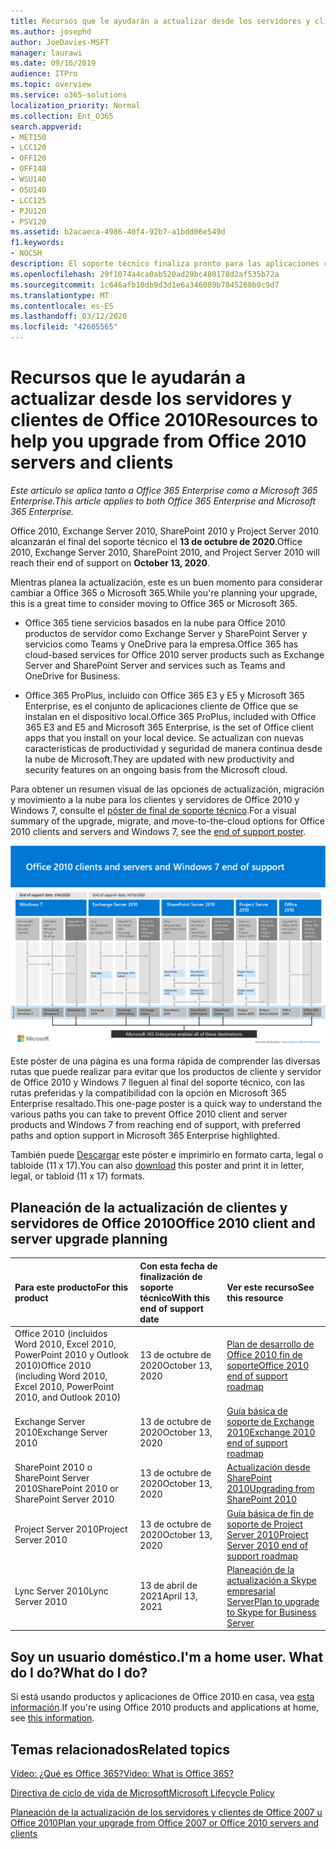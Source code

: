 ```yaml
---
title: Recursos que le ayudarán a actualizar desde los servidores y clientes de Office 2010
ms.author: josephd
author: JoeDavies-MSFT
manager: laurawi
ms.date: 09/16/2019
audience: ITPro
ms.topic: overview
ms.service: o365-solutions
localization_priority: Normal
ms.collection: Ent_O365
search.appverid:
- MET150
- LCC120
- OFF120
- OFF140
- WSU140
- OSU140
- LCC125
- PJU120
- PSV120
ms.assetid: b2acaeca-4986-40f4-92b7-a1bdd06e549d
f1.keywords:
- NOCSH
description: El soporte técnico finaliza pronto para las aplicaciones cliente y servidores de Office 2010, y los contratos de soporte personalizados no están disponibles. Use este artículo para empezar a planear la actualización ahora.
ms.openlocfilehash: 29f1074a4ca0ab520ad29bc480178d2af535b72a
ms.sourcegitcommit: 1c646afb10db9d3d1e6a346089b7845268b0c9d7
ms.translationtype: MT
ms.contentlocale: es-ES
ms.lasthandoff: 03/12/2020
ms.locfileid: "42605565"
---
```

# <a name="resources-to-help-you-upgrade-from-office-2010-servers-and-clients"></a><span data-ttu-id="f8651-104">Recursos que le ayudarán a actualizar desde los servidores y clientes de Office 2010</span><span class="sxs-lookup"><span data-stu-id="f8651-104">Resources to help you upgrade from Office 2010 servers and clients</span></span>

<span data-ttu-id="f8651-105">*Este artículo se aplica tanto a Office 365 Enterprise como a Microsoft 365 Enterprise.*</span><span class="sxs-lookup"><span data-stu-id="f8651-105">*This article applies to both Office 365 Enterprise and Microsoft 365 Enterprise.*</span></span>

<span data-ttu-id="f8651-106">Office 2010, Exchange Server 2010, SharePoint 2010 y Project Server 2010 alcanzarán el final del soporte técnico el **13 de octubre de 2020**.</span><span class="sxs-lookup"><span data-stu-id="f8651-106">Office 2010, Exchange Server 2010, SharePoint 2010, and Project Server 2010 will reach their end of support on **October 13, 2020**.</span></span> 

<span data-ttu-id="f8651-107">Mientras planea la actualización, este es un buen momento para considerar cambiar a Office 365 o Microsoft 365.</span><span class="sxs-lookup"><span data-stu-id="f8651-107">While you're planning your upgrade, this is a great time to consider moving to Office 365 or Microsoft 365.</span></span> 

- <span data-ttu-id="f8651-108">Office 365 tiene servicios basados en la nube para Office 2010 productos de servidor como Exchange Server y SharePoint Server y servicios como Teams y OneDrive para la empresa.</span><span class="sxs-lookup"><span data-stu-id="f8651-108">Office 365 has cloud-based services for Office 2010 server products such as Exchange Server and SharePoint Server and services such as Teams and OneDrive for Business.</span></span> 

- <span data-ttu-id="f8651-109">Office 365 ProPlus, incluido con Office 365 E3 y E5 y Microsoft 365 Enterprise, es el conjunto de aplicaciones cliente de Office que se instalan en el dispositivo local.</span><span class="sxs-lookup"><span data-stu-id="f8651-109">Office 365 ProPlus, included with Office 365 E3 and E5 and Microsoft 365 Enterprise, is the set of Office client apps that you install on your local device.</span></span> <span data-ttu-id="f8651-110">Se actualizan con nuevas características de productividad y seguridad de manera continua desde la nube de Microsoft.</span><span class="sxs-lookup"><span data-stu-id="f8651-110">They are updated with new productivity and security features on an ongoing basis from the Microsoft cloud.</span></span>

<span data-ttu-id="f8651-111">Para obtener un resumen visual de las opciones de actualización, migración y movimiento a la nube para los clientes y servidores de Office 2010 y Windows 7, consulte el [póster de final de soporte técnico](./media/upgrade-from-office-2010-servers-and-products/Office2010Windows7EndOfSupport.pdf).</span><span class="sxs-lookup"><span data-stu-id="f8651-111">For a visual summary of the upgrade, migrate, and move-to-the-cloud options for Office 2010 clients and servers and Windows 7, see the [end of support poster](./media/upgrade-from-office-2010-servers-and-products/Office2010Windows7EndOfSupport.pdf).</span></span>

![Office 2010 clientes y servidores y póster de fin de soporte de Windows 7](./media/upgrade-from-office-2010-servers-and-products/office2010-windows7-end-of-support.png)

<span data-ttu-id="f8651-113">Este póster de una página es una forma rápida de comprender las diversas rutas que puede realizar para evitar que los productos de cliente y servidor de Office 2010 y Windows 7 lleguen al final del soporte técnico, con las rutas preferidas y la compatibilidad con la opción en Microsoft 365 Enterprise resaltado.</span><span class="sxs-lookup"><span data-stu-id="f8651-113">This one-page poster is a quick way to understand the various paths you can take to prevent Office 2010 client and server products and Windows 7 from reaching end of support, with preferred paths and option support in Microsoft 365 Enterprise highlighted.</span></span>

<span data-ttu-id="f8651-114">También puede [Descargar](https://github.com/MicrosoftDocs/microsoft-365-docs/raw/public/microsoft-365/enterprise/media/migration-microsoft-365-enterprise-workload/Office2010Windows7EndOfSupport.pdf) este póster e imprimirlo en formato carta, legal o tabloide (11 x 17).</span><span class="sxs-lookup"><span data-stu-id="f8651-114">You can also [download](https://github.com/MicrosoftDocs/microsoft-365-docs/raw/public/microsoft-365/enterprise/media/migration-microsoft-365-enterprise-workload/Office2010Windows7EndOfSupport.pdf) this poster and print it in letter, legal, or tabloid (11 x 17) formats.</span></span>
      
## <a name="office-2010-client-and-server-upgrade-planning"></a><span data-ttu-id="f8651-115">Planeación de la actualización de clientes y servidores de Office 2010</span><span class="sxs-lookup"><span data-stu-id="f8651-115">Office 2010 client and server upgrade planning</span></span>
  
|<span data-ttu-id="f8651-116">**Para este producto**</span><span class="sxs-lookup"><span data-stu-id="f8651-116">**For this product**</span></span>|<span data-ttu-id="f8651-117">**Con esta fecha de finalización de soporte técnico**</span><span class="sxs-lookup"><span data-stu-id="f8651-117">**With this end of support date**</span></span>|<span data-ttu-id="f8651-118">**Ver este recurso**</span><span class="sxs-lookup"><span data-stu-id="f8651-118">**See this resource**</span></span>|
|:-----|:-----|:-----|
|<span data-ttu-id="f8651-119">Office 2010 (incluidos Word 2010, Excel 2010, PowerPoint 2010 y Outlook 2010)</span><span class="sxs-lookup"><span data-stu-id="f8651-119">Office 2010 (including Word 2010, Excel 2010, PowerPoint 2010, and Outlook 2010)</span></span>  <br/> | <span data-ttu-id="f8651-120">13 de octubre de 2020</span><span class="sxs-lookup"><span data-stu-id="f8651-120">October 13, 2020</span></span> |[<span data-ttu-id="f8651-121">Plan de desarrollo de Office 2010 fin de soporte</span><span class="sxs-lookup"><span data-stu-id="f8651-121">Office 2010 end of support roadmap</span></span>](https://docs.microsoft.com/DeployOffice/office-2010-end-support-roadmap) <br/> |
|<span data-ttu-id="f8651-122">Exchange Server 2010</span><span class="sxs-lookup"><span data-stu-id="f8651-122">Exchange Server 2010</span></span>  <br/> | <span data-ttu-id="f8651-123">13 de octubre de 2020</span><span class="sxs-lookup"><span data-stu-id="f8651-123">October 13, 2020</span></span>  |[<span data-ttu-id="f8651-124">Guía básica de soporte de Exchange 2010</span><span class="sxs-lookup"><span data-stu-id="f8651-124">Exchange 2010 end of support roadmap</span></span>](exchange-2010-end-of-support.md) <br/> |
|<span data-ttu-id="f8651-125">SharePoint 2010 o SharePoint Server 2010</span><span class="sxs-lookup"><span data-stu-id="f8651-125">SharePoint 2010 or SharePoint Server 2010</span></span>  <br/> | <span data-ttu-id="f8651-126">13 de octubre de 2020</span><span class="sxs-lookup"><span data-stu-id="f8651-126">October 13, 2020</span></span> |[<span data-ttu-id="f8651-127">Actualización desde SharePoint 2010</span><span class="sxs-lookup"><span data-stu-id="f8651-127">Upgrading from SharePoint 2010</span></span>](upgrade-from-sharepoint-2010.md) <br/> |
|<span data-ttu-id="f8651-128">Project Server 2010</span><span class="sxs-lookup"><span data-stu-id="f8651-128">Project Server 2010</span></span> <br/> | <span data-ttu-id="f8651-129">13 de octubre de 2020</span><span class="sxs-lookup"><span data-stu-id="f8651-129">October 13, 2020</span></span> | [<span data-ttu-id="f8651-130">Guía básica de fin de soporte de Project Server 2010</span><span class="sxs-lookup"><span data-stu-id="f8651-130">Project Server 2010 end of support roadmap</span></span>](project-server-2010-end-of-support.md) <br/> |
|<span data-ttu-id="f8651-131">Lync Server 2010</span><span class="sxs-lookup"><span data-stu-id="f8651-131">Lync Server 2010</span></span> <br/> | <span data-ttu-id="f8651-132">13 de abril de 2021</span><span class="sxs-lookup"><span data-stu-id="f8651-132">April 13, 2021</span></span> | [<span data-ttu-id="f8651-133">Planeación de la actualización a Skype empresarial Server</span><span class="sxs-lookup"><span data-stu-id="f8651-133">Plan to upgrade to Skype for Business Server</span></span>](https://docs.microsoft.com/skypeforbusiness/plan-your-deployment/upgrade) <br/> |
    
## <a name="im-a-home-user-what-do-i-do"></a><span data-ttu-id="f8651-134">Soy un usuario doméstico.</span><span class="sxs-lookup"><span data-stu-id="f8651-134">I'm a home user.</span></span> <span data-ttu-id="f8651-135">What do I do?</span><span class="sxs-lookup"><span data-stu-id="f8651-135">What do I do?</span></span>

<span data-ttu-id="f8651-136">Si está usando productos y aplicaciones de Office 2010 en casa, vea [esta información](plan-upgrade-previous-versions-office.md#im-a-home-user-what-do-i-do).</span><span class="sxs-lookup"><span data-stu-id="f8651-136">If you're using Office 2010 products and applications at home, see [this information](plan-upgrade-previous-versions-office.md#im-a-home-user-what-do-i-do).</span></span>

## <a name="related-topics"></a><span data-ttu-id="f8651-137">Temas relacionados</span><span class="sxs-lookup"><span data-stu-id="f8651-137">Related topics</span></span>

[<span data-ttu-id="f8651-138">Vídeo: ¿Qué es Office 365?</span><span class="sxs-lookup"><span data-stu-id="f8651-138">Video: What is Office 365?</span></span>](https://support.office.com/article/847caf12-2589-452c-8aca-1c009797678b.aspx)
  
[<span data-ttu-id="f8651-139">Directiva de ciclo de vida de Microsoft</span><span class="sxs-lookup"><span data-stu-id="f8651-139">Microsoft Lifecycle Policy</span></span>](https://go.microsoft.com/fwlink/?linkid=865200)

[<span data-ttu-id="f8651-140">Planeación de la actualización de los servidores y clientes de Office 2007 u Office 2010</span><span class="sxs-lookup"><span data-stu-id="f8651-140">Plan your upgrade from Office 2007 or Office 2010 servers and clients</span></span>](plan-upgrade-previous-versions-office.md)


